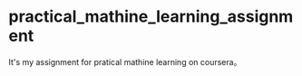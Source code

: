 # practical_mathine_learning_assignment
It's my assignment for pratical mathine learning on coursera。
